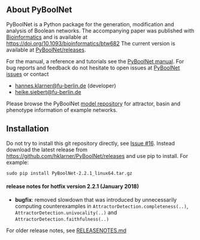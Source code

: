 

## About PyBoolNet
PyBoolNet is a Python package for the generation, modification and analysis of Boolean networks.
The accompanying paper was published with [Bioinformatics](https://academic.oup.com/bioinformatics) and is available at https://doi.org/10.1093/bioinformatics/btw682
The current version is available at [PyBoolNet/releases](http://github.com/hklarner/PyBoolNet/releases).

For the manual, a reference and tutorials see the [PyBoolNet manual](http://github.com/hklarner/PyBoolNet/releases).
For bug reports and feedback do not hesitate to open issues at [PyBoolNet issues](http://github.com/hklarner/PyBoolNet/issues) or contact

 * hannes.klarner@fu-berlin.de (developer)
 * heike.siebert@fu-berlin.de

 Please browse the PyBoolNet [model repository](https://github.com/hklarner/PyBoolNet/tree/master/PyBoolNet/Repository) for attractor, basin and phenotype information of example networks.

## Installation
Do not try to install this git repository directly, see [Issue #16](https://github.com/hklarner/PyBoolNet/issues/16). Instead download the latest release from https://github.com/hklarner/PyBoolNet/releases and use pip to install. For example:

```
sudo pip install PyBoolNet-2.2.1_linux64.tar.gz
```


#### release notes for hotfix version 2.2.1 (January 2018)
- **bugfix**: removed slowdown that was introduced by unnecessarily computing counterexamples in `AttractorDetection.completeness(..)`, `AttractorDetection.univocality(..)` and `AttractorDetection.faithfulness(..)`


For older release notes, see [RELEASENOTES.md](https://github.com/hklarner/PyBoolNet/blob/master/RELEASENOTES.md)
